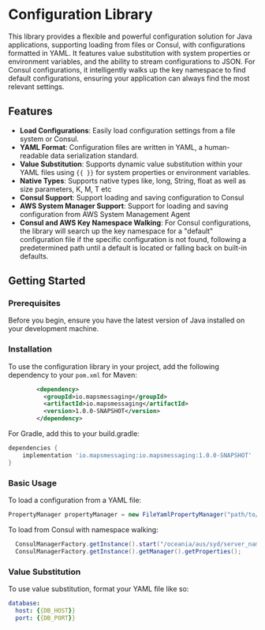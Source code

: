 # Configuration Library

This library provides a flexible and powerful configuration solution for Java applications, supporting loading from files or Consul, with configurations formatted in YAML. It features value substitution with system properties or environment variables, and the ability to stream configurations to JSON. For Consul configurations, it intelligently walks up the key namespace to find default configurations, ensuring your application can always find the most relevant settings.

## Features

- **Load Configurations**: Easily load configuration settings from a file system or Consul.
- **YAML Format**: Configuration files are written in YAML, a human-readable data serialization standard.
- **Value Substitution**: Supports dynamic value substitution within your YAML files using `{{ }}` for system properties or environment variables.
- **Native Types**: Supports native types like, long, String, float as well as size parameters, K, M, T etc
- **Consul Support**: Support loading and saving configuration to Consul
- **AWS System Manager Support**: Support for loading and saving configuration from AWS System Management Agent
- **Consul and AWS Key Namespace Walking**: For Consul configurations, the library will search up the key namespace for a "default" configuration file if the specific configuration is not found, following a predetermined path until a default is located or falling back on built-in defaults.

## Getting Started

### Prerequisites

Before you begin, ensure you have the latest version of Java installed on your development machine.

### Installation

To use the configuration library in your project, add the following dependency to your `pom.xml` for Maven:

```xml
        <dependency>
          <groupId>io.mapsmessaging</groupId>
          <artifactId>io.mapsmessaging</artifactId>
          <version>1.0.0-SNAPSHOT</version>
        </dependency>
```

For Gradle, add this to your build.gradle:
```groovy
dependencies {
    implementation 'io.mapsmessaging:io.mapsmessaging:1.0.0-SNAPSHOT'
}
```
### Basic Usage

To load a configuration from a YAML file:

``` java
PropertyManager propertyManager = new FileYamlPropertyManager("path/to/your/config_directory/");
```

To load from Consul with namespace walking:

``` java
  ConsulManagerFactory.getInstance().start("/oceania/aus/syd/server_name");
  ConsulManagerFactory.getInstance().getManager().getProperties();
```

### Value Substitution

To use value substitution, format your YAML file like so:

``` YAML 
database:
  host: {{DB_HOST}}
  port: {{DB_PORT}}
```
